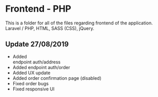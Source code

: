 # Frontend - PHP
This is a folder for all of the files regarding frontend of the application.
Laravel / PHP, HTML, SASS (CSS), jQuery.

<h2>Update 27/08/2019</h2>

- <div class="text-yellow">Added</div> endpoint auth/address
- Added endpoint auth/order
- Added UX update
- Added order confirmation page (disabled)
- Fixed order bugs
- Fixed responsive UI


